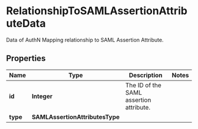 # RelationshipToSAMLAssertionAttributeData

Data of AuthN Mapping relationship to SAML Assertion Attribute.

## Properties

| Name     | Type                            | Description                             | Notes |
| -------- | ------------------------------- | --------------------------------------- | ----- |
| **id**   | **Integer**                     | The ID of the SAML assertion attribute. |
| **type** | **SAMLAssertionAttributesType** |                                         |

